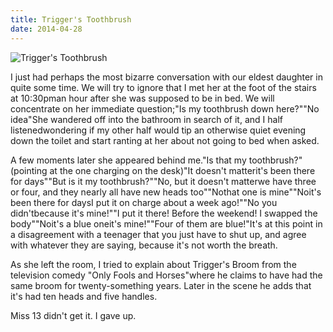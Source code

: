 ```yaml
---
title: Trigger's Toothbrush
date: 2014-04-28
---
```


![Trigger's Toothbrush](https://source.unsplash.com/03UCoidYvXw/1600x900)

I just had perhaps the most bizarre conversation with our eldest daughter in quite some time. We will try to ignore that I met her at the foot of the stairs at 10:30pman hour after she was supposed to be in bed. We will concentrate on her immediate question;"Is my toothbrush down here?""No idea"She wandered off into the bathroom in search of it, and I half listenedwondering if my other half would tip an otherwise quiet evening down the toilet and start ranting at her about not going to bed when asked.

A few moments later she appeared behind me."Is that my toothbrush?" (pointing at the one charging on the desk)"It doesn't matterit's been there for days""But is it my toothbrush?""No, but it doesn't matterwe have three or four, and they nearly all have new heads too""Nothat one is mine""Noit's been there for daysI put it on charge about a week ago!""No you didn'tbecause it's mine!""I put it there! Before the weekend! I swapped the body""Noit's a blue oneit's mine!""Four of them are blue!"It's at this point in a disagreement with a teenager that you just have to shut up, and agree with whatever they are saying, because it's not worth the breath.

As she left the room, I tried to explain about Trigger's Broom from the television comedy "Only Fools and Horses"where he claims to have had the same broom for twenty-something years. Later in the scene he adds that it's had ten heads and five handles.

Miss 13 didn't get it. I gave up.
